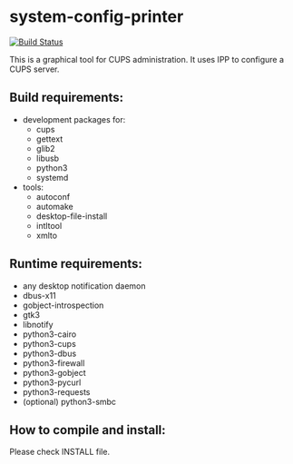 # system-config-printer

[![Build Status](https://travis-ci.org/OpenPrinting/system-config-printer.svg?branch=master)](https://travis-ci.org/OpenPrinting/system-config-printer)

This is a graphical tool for CUPS administration. It uses IPP to
configure a CUPS server.

Build requirements:
-------------------

- development packages for:
  - cups
  - gettext
  - glib2
  - libusb
  - python3
  - systemd
- tools:
  - autoconf
  - automake
  - desktop-file-install
  - intltool
  - xmlto
  
Runtime requirements:
---------------------

- any desktop notification daemon
- dbus-x11
- gobject-introspection
- gtk3
- libnotify
- python3-cairo
- python3-cups
- python3-dbus
- python3-firewall
- python3-gobject
- python3-pycurl
- python3-requests
- (optional) python3-smbc

How to compile and install:
---------------------------

Please check INSTALL file.
